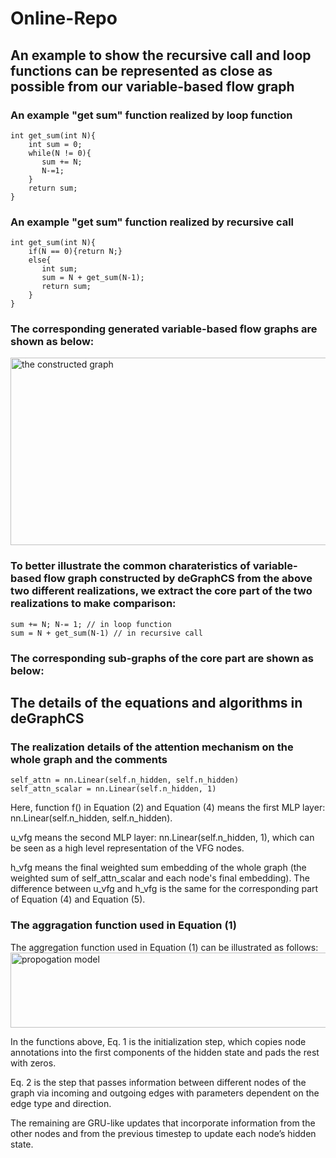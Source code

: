 # Online-Repo

## An example to show the recursive call and loop functions can be represented as close as possible from our variable-based flow graph
### An example "get sum" function realized by loop function
```
int get_sum(int N){
    int sum = 0;
    while(N != 0){
       sum += N;
       N-=1;
    }
    return sum;
}
```
### An example "get sum" function realized by recursive call
```
int get_sum(int N){
    if(N == 0){return N;}
    else{
       int sum;
       sum = N + get_sum(N-1);
       return sum; 
    }
}
```
### The corresponding generated variable-based flow graphs are shown as below:
<img src="https://github.com/degraphcs/DeGraphCS/blob/main/Appendix/vfg_of_loop_recur.png" width="600" height="300" alt="the constructed graph"/><br/>

### To better illustrate the common charateristics of variable-based flow graph constructed by deGraphCS from the above two different realizations, we extract the core part of the two realizations to make comparison:
```
sum += N; N-= 1; // in loop function
sum = N + get_sum(N-1) // in recursive call
```
### The corresponding sub-graphs of the core part are shown as below:



## The details of the equations and algorithms in deGraphCS
### The realization details of the attention mechanism on the whole graph and the comments
```
self_attn = nn.Linear(self.n_hidden, self.n_hidden)
self_attn_scalar = nn.Linear(self.n_hidden, 1)
```

Here, function f() in Equation (2) and Equation (4) means the first MLP layer: nn.Linear(self.n_hidden, self.n_hidden).

u_vfg means the second MLP layer: nn.Linear(self.n_hidden, 1), which can be seen as a high level representation of the VFG nodes.

h_vfg means the final weighted sum embedding of the whole graph (the weighted sum of self_attn_scalar and each node's final embedding). The difference between u_vfg and h_vfg is the same for the corresponding part of Equation (4) and Equation (5).

### The aggragation function used in Equation (1)
The aggregation function used in Equation (1) can be illustrated as follows:
<img src="https://github.com/xxx-ano/Online-Repo/blob/main/propagation%20model.png" width="800" height="120" alt="propogation model"/><br/>

In the functions above, Eq. 1 is the initialization step, which copies node annotations into the first components
of the hidden state and pads the rest with zeros. 

Eq. 2 is the step that passes information between
different nodes of the graph via incoming and outgoing edges with parameters dependent on the edge
type and direction. 

The remaining are GRU-like updates that incorporate information from the other nodes and from the previous timestep
to update each node’s hidden state.









